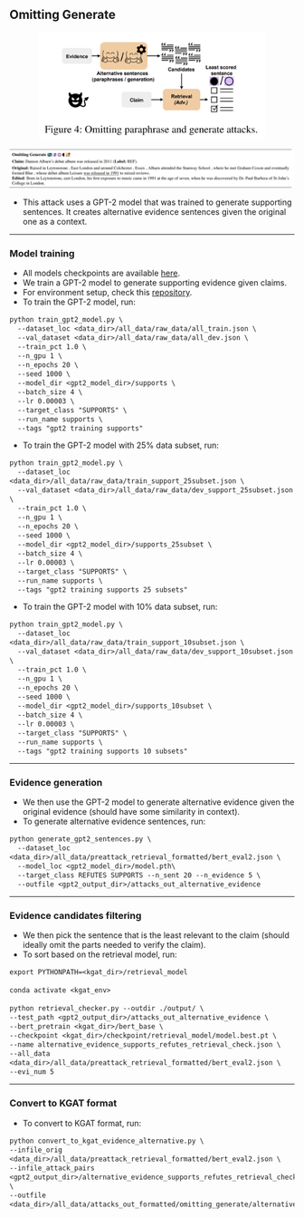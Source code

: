 ## Omitting Generate 

<p align="center">
<img src="https://github.com/S-Abdelnabi/Fact-Saboteurs/blob/main/attacks/omitting_paraphrase/omitting.PNG" width="400">
</p>

<p align="center">
<img src="https://github.com/S-Abdelnabi/Fact-Saboteurs/blob/main/attacks/omitting_generate/omitting_generate_examples.PNG" width="950">
</p>

- This attack uses a GPT-2 model that was trained to generate supporting sentences. It creates alternative evidence sentences given the original one as a context. 

-  -  - 
### Model training 
- All models checkpoints are available [here](https://oc.cs.uni-saarland.de/owncloud/index.php/s/yTxPtwNHzp3fzM2).
- We train a GPT-2 model to generate supporting evidence given claims. 
- For environment setup, check this [repository](https://github.com/copenlu/fever-adversarial-attacks/). 
- To train the GPT-2 model, run:

```
python train_gpt2_model.py \
  --dataset_loc <data_dir>/all_data/raw_data/all_train.json \
  --val_dataset <data_dir>/all_data/raw_data/all_dev.json \
  --train_pct 1.0 \
  --n_gpu 1 \
  --n_epochs 20 \
  --seed 1000 \
  --model_dir <gpt2_model_dir>/supports \
  --batch_size 4 \
  --lr 0.00003 \
  --target_class "SUPPORTS" \
  --run_name supports \
  --tags "gpt2 training supports"
  ```
- To train the GPT-2 model with 25% data subset, run:

```
python train_gpt2_model.py \
  --dataset_loc <data_dir>/all_data/raw_data/train_support_25subset.json \
  --val_dataset <data_dir>/all_data/raw_data/dev_support_25subset.json \
  --train_pct 1.0 \
  --n_gpu 1 \
  --n_epochs 20 \
  --seed 1000 \
  --model_dir <gpt2_model_dir>/supports_25subset \
  --batch_size 4 \
  --lr 0.00003 \
  --target_class "SUPPORTS" \
  --run_name supports \
  --tags "gpt2 training supports 25 subsets"
```
- To train the GPT-2 model with 10% data subset, run:
```
python train_gpt2_model.py \
  --dataset_loc <data_dir>/all_data/raw_data/train_support_10subset.json \
  --val_dataset <data_dir>/all_data/raw_data/dev_support_10subset.json \
  --train_pct 1.0 \
  --n_gpu 1 \
  --n_epochs 20 \
  --seed 1000 \
  --model_dir <gpt2_model_dir>/supports_10subset \
  --batch_size 4 \
  --lr 0.00003 \
  --target_class "SUPPORTS" \
  --run_name supports \
  --tags "gpt2 training supports 10 subsets"
 ``` 

-  -  -  
### Evidence generation 

- We then use the GPT-2 model to generate alternative evidence given the original evidence (should have some similarity in context).
- To generate alternative evidence sentences, run:

```
python generate_gpt2_sentences.py \
  --dataset_loc <data_dir>/all_data/preattack_retrieval_formatted/bert_eval2.json \
  --model_loc <gpt2_model_dir>/model.pth\
  --target_class REFUTES SUPPORTS --n_sent 20 --n_evidence 5 \
  --outfile <gpt2_output_dir>/attacks_out_alternative_evidence 
 ```
-  -  - 
### Evidence candidates filtering  

- We then pick the sentence that is the least relevant to the claim (should ideally omit the parts needed to verify the claim).
- To sort based on the retrieval model, run:
```
export PYTHONPATH=<kgat_dir>/retrieval_model

conda activate <kgat_env> 

python retrieval_checker.py --outdir ./output/ \
--test_path <gpt2_output_dir>/attacks_out_alternative_evidence \
--bert_pretrain <kgat_dir>/bert_base \
--checkpoint <kgat_dir>/checkpoint/retrieval_model/model.best.pt \
--name alternative_evidence_supports_refutes_retrieval_check.json \
--all_data <data_dir>/all_data/preattack_retrieval_formatted/bert_eval2.json \
--evi_num 5
```

-  -  -  
### Convert to KGAT format 
 - To convert to KGAT format, run:
```
python convert_to_kgat_evidence_alternative.py \
--infile_orig <data_dir>/all_data/preattack_retrieval_formatted/bert_eval2.json \
--infile_attack_pairs <gpt2_output_dir>/alternative_evidence_supports_refutes_retrieval_check.json \
--outfile <data_dir>/all_data/attacks_out_formatted/omitting_generate/alternative_evidence_wb_retrieval_check_kgat.json
```
